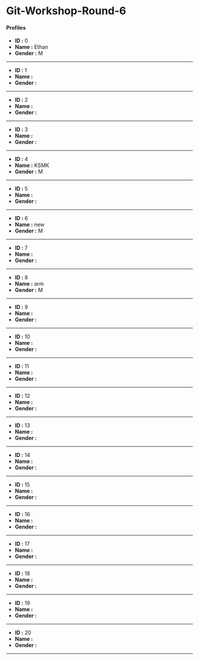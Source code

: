 # Git-Workshop-Round-6

#### Profiles

- **ID :** 0
- **Name :** Ethan
- **Gender :** M

---

- **ID :** 1
- **Name :** <name>
- **Gender :** <M or F>

---

- **ID :** 2
- **Name :** <name>
- **Gender :** <M or F>

---

- **ID :** 3
- **Name :** <name>
- **Gender :** <M or F>

---

- **ID :** 4
- **Name :** KSMK
- **Gender :** M

---

- **ID :** 5
- **Name :** <name>
- **Gender :** <M or F>

---

- **ID :** 6
- **Name :** new
- **Gender :** M

---

- **ID :** 7
- **Name :** <name>
- **Gender :** <M or F>

---

- **ID :** 8
- **Name :** arm
- **Gender :** M

---

- **ID :** 9
- **Name :** <name>
- **Gender :** <M or F>

---

- **ID :** 10
- **Name :** <name>
- **Gender :** <M or F>

---

- **ID :** 11
- **Name :** <name>
- **Gender :** <M or F>

---

- **ID :** 12
- **Name :** <name>
- **Gender :** <M or F>

---

- **ID :** 13
- **Name :** <name>
- **Gender :** <M or F>

---

- **ID :** 14
- **Name :** <name>
- **Gender :** <M or F>

---

- **ID :** 15
- **Name :** <name>
- **Gender :** <M or F>

---

- **ID :** 16
- **Name :** <name>
- **Gender :** <M or F>

---

- **ID :** 17
- **Name :** <name>
- **Gender :** <M or F>

---

- **ID :** 18
- **Name :** <name>
- **Gender :** <M or F>

---

- **ID :** 19
- **Name :** <name>
- **Gender :** <M or F>

---

- **ID :** 20
- **Name :** <name>
- **Gender :** <M or F>

---
